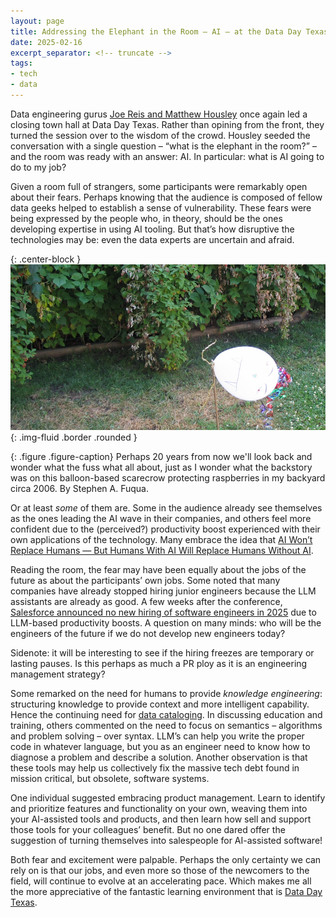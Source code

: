 ```yaml
---
layout: page
title: Addressing the Elephant in the Room – AI – at the Data Day Texas 2025 Town Hall
date: 2025-02-16
excerpt_separator: <!-- truncate -->
tags:
- tech
- data
---
```


Data engineering gurus [Joe Reis and Matthew
Housley](https://www.ternarydata.com/about-us) once again led a closing town
hall at Data Day Texas. Rather than opining from the front, they turned
the session over to the wisdom of the crowd. Housley seeded the conversation with a
single question – “what is the elephant in the room?” – and the room was ready
with an answer: AI. In particular: what is AI going to do to my job?

Given a room full of strangers, some participants were remarkably open about
their fears. Perhaps knowing that the audience is composed of fellow data geeks
helped to establish a sense of vulnerability. These fears were being expressed
by the people who, in theory, should be the ones developing expertise in using
AI tooling. But that’s how disruptive the technologies may be: even the data
experts are uncertain and afraid.

{: .center-block }
![Balloon scarecrow](/images/balloon_scarecrow.jpg){: .img-fluid .border .rounded }

{: .figure .figure-caption}
Perhaps 20 years from now we'll look back and wonder
what the fuss what all about, just as I wonder what the backstory was on this
balloon-based scarecrow protecting raspberries in my backyard circa 2006. By
Stephen A. Fuqua.

<!-- truncate -->

Or at least _some_ of them are. Some in the audience already see themselves as
the ones leading the AI wave in their companies, and others feel more confident
due to the (perceived?) productivity boost experienced with their own
applications of the technology. Many embrace the idea that [AI Won’t Replace
Humans — But Humans With AI Will Replace Humans Without
AI](https://hbr.org/2023/08/ai-wont-replace-humans-but-humans-with-ai-will-replace-humans-without-ai).

Reading the room, the fear may have been equally about the jobs of the future as
about the participants’ own jobs. Some noted that many companies have already
stopped hiring junior engineers because the LLM assistants are already as good.
A few weeks after the conference, [Salesforce announced no new hiring of
software engineers in
2025](https://www.salesforceben.com/salesforce-will-hire-no-more-software-engineers-in-2025-says-marc-benioff/)
due to LLM-based productivity boosts. A question on many minds: who will be the
engineers of the future if we do not develop new engineers today?

Sidenote: it will be interesting to see if the hiring freezes are temporary or
lasting pauses. Is this perhaps as much a PR ploy as it is an engineering
management strategy?

Some remarked on the need for humans to provide _knowledge engineering_:
structuring knowledge to provide context and more intelligent capability. Hence
the continuing need for [data
cataloging](../2025-02-03-data-cataloging-at-ddtx2025.md). In discussing
education and training, others commented on the need to focus on semantics –
algorithms and problem solving – over syntax. LLM’s can help you write the
proper code in whatever language, but you as an engineer need to know how to
diagnose a problem and describe a solution. Another observation is that these
tools may help us collectively fix the massive tech debt found in mission
critical, but obsolete, software systems.

One individual suggested embracing product management.
Learn to identify and prioritize features and functionality on your own, weaving
them into your AI-assisted tools and products, and then learn how sell and
support those tools for your colleagues’ benefit. But no one dared offer the
suggestion of turning themselves into salespeople for AI-assisted software!

Both fear and excitement were palpable. Perhaps the only certainty we can rely
on is that our jobs, and even more so those of the newcomers to the field, will
continue to evolve at an accelerating pace. Which makes me all the more appreciative of
the fantastic learning environment that is [Data Day Texas](https://datadaytexas.com/).
